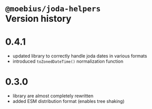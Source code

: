 
# `@moebius/joda-helpers`<br>Version history

# 0.4.1

- updated library to correctly handle joda dates in various formats
- introduced `toZonedDateTime()` normalization function

# 0.3.0

- library are almost completely rewritten
- added ESM distribution format (enables tree shaking)
